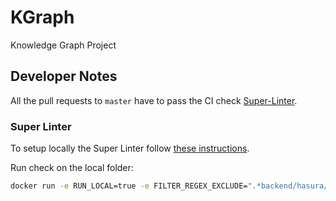 # KGraph

Knowledge Graph Project

## Developer Notes

All the pull requests to `master` have to pass the CI check [Super-Linter](https://github.com/github/super-linter).

### Super Linter

To setup locally the Super Linter follow [these instructions](https://github.com/github/super-linter/blob/main/docs/run-linter-locally.md).

Run check on the local folder:

```bash
docker run -e RUN_LOCAL=true -e FILTER_REGEX_EXCLUDE=".*backend/hasura/schema/.*" -v `pwd`:/tmp/lint github/super-linter:v3.14.3
```
